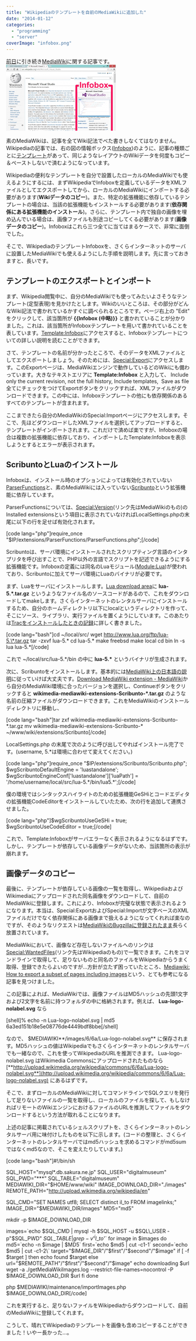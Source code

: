 ```yaml
---
title: "Wikipediaのテンプレートを自前のMediaWikiに追加した"
date: "2014-01-12"
categories: 
  - "programming"
  - "server"
coverImage: "infobox.png"
---
```


[前日](http://junkato.jp/ja/blog/2014/01/12/mediawiki/ "MediaWikiの多言語対応を調べた | junkato.jp")に引き続き[MediaWiki](http://www.mediawiki.org/wiki/MediaWiki "MediaWiki")に関する記事です。 [![(Wikipedia Infobox)](images/infobox-300x180.png)](http://junkato.jp/ja/blog/wp-content/uploads/2014/01/infobox.png)

素のMediaWikiは、記事を全てWiki記法でべた書きしなくてはなりません。Wikipediaの記事では、右の図の情報ボックス([Infobox](http://ja.wikipedia.org/wiki/Template:Infobox "Template:Infobox - Wikipedia"))のように、記事の種類ごとに[テンプレート](http://ja.wikipedia.org/wiki/Help:%E3%83%86%E3%83%B3%E3%83%97%E3%83%AC%E3%83%BC%E3%83%88 "Help:テンプレート - Wikipedia")があって、同じようなレイアウトのWikiデータを何度もコピー＆ペーストしないで済むようになっています。

Wikipediaの便利なテンプレートを自分で設置したローカルのMediaWikiでも使えるようにするには、まずWikipediaでInfoboxを定義しているデータをXMLファイルとしてエクスポートしてから、ローカルのMediaWikiにインポートする必要があります(**Wikiデータのコピー**)。また、特定の拡張機能に依存しているテンプレートの場合は、当該の拡張機能もインストールする必要があります(**依存関係にある拡張機能のインストール**)。さらに、テンプレート内で独自の画像を埋め込んでいる場合は、画像ファイルも別途コピーしてくる必要があります(**画像データのコピー**)。Infoboxはこれら三つ全てに当てはまるケースで、非常に面倒でした。

そこで、WikipediaのテンプレートInfoboxを、さくらインターネットのサーバに設置したMediaWikiでも使えるようにした手順を説明します。先に言っておきますと、長いです。

## テンプレートのエクスポートとインポート

まず、Wikipedia閲覧中に、自分のMediaWikiでも使ってみたいよさそうなテンプレート(定型表現)を見かけたとします。Wikiのいいところは、その部分がどんなWiki記法で書かれているかすぐに調べられるところです。ページ右上の "Edit" をクリックして、該当箇所が **{{Infobox (中略)}}** と書かれていることが分かりました。これは、該当箇所がInfoboxテンプレートを用いて書かれていることを表しています。[Template:Infobox](http://en.wikipedia.org/wiki/Template:Infobox)にアクセスすると、Infoboxテンプレートについての詳しい説明を読むことができます。

さて、テンプレートの名前が分かったところで、そのデータをXMLファイルとしてエクスポートしましょう。そのためには、[Special:Export](https://en.wikipedia.org/wiki/Special:Export)にアクセスします。このExportページは、MediaWikiエンジンで動作しているどのWikiにも備わっています。大きなテキストエリアに **Template:Infobox** と入力して、 Include only the current revision, not the full history,  Include templates,  Save as file 全てにチェックをつけてExportボタンをクリックすれば、XMLファイルがダウンロードできます。この中には、Infoboxテンプレートの他にも依存関係のあるすべてのテンプレートが含まれます。

ここまできたら自分のMediaWikiのSpecial:Importページにアクセスします。そこで、先ほどダウンロードしたXMLファイルを選択してアップロードすると、テンプレートがインポートされます。これだけで済めば楽ですが、Infoboxの場合は複数の拡張機能に依存しており、インポートしたTemplate:Infoboxを表示しようとするとエラーが表示されます。

## ScribuntoとLuaのインストール

Infoboxは、インストール時のオプションによっては有効化されていない[ParserFunctions](http://www.mediawiki.org/wiki/Extension:ParserFunctions "Extension:ParserFunctions - MediaWiki")と、素のMediaWikiには入っていない[Scribunto](http://www.mediawiki.org/wiki/Extension:Scribunto "Extension:Scribunto - MediaWiki")という拡張機能に依存しています。

ParserFunctionsについては、[Special:Version](http://www.mediawiki.org/wiki/Special:Version "Version - MediaWiki")(リンク先はMediaWikiのもの)のInstalled extensionsという項目に表示されていなければLocalSettings.phpの末尾に以下の行を足せば有効化されます。

\[code lang="php"\]require\_once "$IP/extensions/ParserFunctions/ParserFunctions.php";\[/code\]

Scribuntoは、サーバ環境にインストールされたスクリプティング言語のインタプリタを呼び出すことで、PHP以外の言語でスクリプトを記述できるようにする拡張機能です。Infoboxの定義には同名のLuaモジュール([Module:Lua](http://en.wikipedia.org/wiki/Module:Infobox "Module:Infobox - Wikipedia"))が使われており、Scribuntoに加えてサーバ環境にLuaのバイナリが必要です。

まず、Luaをサーバにインストールします。[Lua download area](http://www.lua.org/ftp/)に **lua-5.\*.tar.gz** というようなファイル名のソースコードがあるので、これをダウンロードしてmakeします。さくらインターネットのレンタルサーバにインストールするため、自分のホームディレクトリ以下にlocalというディレクトリを作って、そこにソース、ライブラリ、実行ファイルを置くようにしています。このあたりは[Tracをインストールしたときの記録](http://digitalmuseum.jp/text/replus/article/trac-on-sakura)に詳しく書きました。

\[code lang="bash"\]cd ~/local/src/ wget http://www.lua.org/ftp/lua-5.\*.tar.gz tar -zxvf lua-5.\* cd lua-5.\* make freebsd make local cd bin ln -s lua lua-5.\*\[/code\]

これで ~/local/src/lua-5.\*/bin の中に **lua-5.\*** というバイナリが生成されます。

次に、Scribuntoをインストールします。基本的には[MediaWiki上の日本語の説明](http://www.mediawiki.org/wiki/Extension:Scribunto/ja#.E3.82.A4.E3.83.B3.E3.82.B9.E3.83.88.E3.83.BC.E3.83.AB "Extension:Scribunto - MediaWiki")に従っていけば大丈夫です。[Download MediaWiki extension - MediaWiki](http://www.mediawiki.org/wiki/Special:ExtensionDistributor/Scribunto)から自分のMediaWiki環境に合ったバージョンを選択し、Continueボタンをクリックすると **wikimedia-mediawiki-extensions-Scribunto-\*.tar.gz** のような名前の圧縮ファイルがダウンロードできます。これをMediaWikiのインストールディレクトリに移動し、

\[code lang="bash"\]tar zxf wikimedia-mediawiki-extensions-Scribunto-\*.tar.gz mv wikimedia-mediawiki-extensions-Scribunto-\* ~/www/wiki/extensions/Scribunto\[/code\]

LocalSettings.php の末尾で次のように呼び出してやればインストール完了です。(username, 5.\*は環境に合わせて変えてください。)

\[code lang="php"\]require\_once "$IP/extensions/Scribunto/Scribunto.php"; $wgScribuntoDefaultEngine = 'luastandalone'; $wgScribuntoEngineConf\['luastandalone'\]\['luaPath'\] = '/home/username/local/src/lua-5.\*/bin/lua5.\*';\[/code\]

僕の環境ではシンタックスハイライトのための拡張機能GeSHiとコードエディタの拡張機能CodeEditorをインストールしていたため、次の行を追加して連携させました。

\[code lang="php"\]$wgScribuntoUseGeSHi = true; $wgScribuntoUseCodeEditor = true;\[/code\]

これで、Template:Infoboxがサーバエラーなく表示されるようになるはずです。しかし、テンプレートが依存している画像データがないため、当該箇所の表示が崩れます。

## 画像データのコピー

最後に、テンプレートが依存している画像の一覧を取得し、WikipediaおよびWikimediaにアップロードされた同名画像をダウンロードして、自前のMediaWikiに登録します。これにより、Infoboxが完璧な状態で表示されるようになります。本当は、Special:ExportおよびSpecial:Importが文字ベースのXMLファイルだけでなく依存関係にある画像まで扱えるようになってくれれば楽なのですが、そのようなリクエストは[MediaWikiのBugzillaに登録されたまま](https://bugzilla.wikimedia.org/show_bug.cgi?id=13827 "Bug 13827 - Add image data option to Special:Export")長らく放置されています。

MediaWikiにおいて、画像など存在しないファイルへのリンクは[Special:WantedFiles](https://en.wikipedia.org/wiki/Special:WantedFiles "Wanted files - Wikipedia")(リンク先はWikipediaのもの)で一覧できます。これをコマンドラインで取得して、足りないものと同名のファイルをWikipediaからうまく取得、登録できたらよいのですが…方針が立たず困っていたところ、[Mediawiki: How to export a subset of pages including images](http://logbuffer.wordpress.com/2012/02/17/mediawiki-how-to-export-a-subset-of-pages-including-images/ "Mediawiki: How to export a subset of pages including images - Logbuffer Blog")という、とても参考になる記事を見つけました。

この記事によれば、MediaWikiでは、画像ファイルはMD5ハッシュの先頭1文字および2文字を名前に持つフォルダの中に格納されます。例えば、 **Lua-logo-nolabel.svg** なら

\[shell\]% echo -n Lua-logo-nolabel.svg | md5 6a3ed151b18e5e08776de4449bdf8bbe\[/shell\]

なので、 $MEDIAWIKI**/images/6/6a/Lua-logo-nolabel.svg** に保存されます。MD5ハッシュの値はWikipediaでもさくらインターネットのレンタルサーバでも一緒なので、これを使ってWikipediaのURLを推測できます。 Lua-logo-nolabel.svg はWikimedia Commonsにアップロードされたものなら [**http://upload.wikimedia.org/wikipedia/commons/6/6a/Lua-logo-nolabel.svg**](http://upload.wikimedia.org/wikipedia/commons/6/6a/Lua-logo-nolabel.svg) にあるはずです。

そこで、まずローカルのMediaWikiに対してコマンドラインでSQLクエリを発行して足りないファイルの一覧を取得し、ローカルのファイルを探して、もしなければリモートのWikiエンジンにおけるファイルのURLを推測してファイルをダウンロードするという方法が取れることになります。

上述の記事に掲載されているシェルスクリプトを、さくらインターネットのレンタルサーバ用に味付けしたものを以下に示します。(コードの整理と、さくらインターネットのレンタルサーバではmd5ハッシュを求めるコマンドがmd5sumではなくmd5なので、そこを変えたりしています。)

\[code lang="bash"\]#!/bin/sh

SQL\_HOST="mysql\*.db.sakura.ne.jp" SQL\_USER="digitalmuseum" SQL\_PWD="\*\*\*" SQL\_TABLE="digitalmuseum" MEDIAWIKI\_DIR="$HOME/www/wiki" IMAGE\_DOWNLOAD\_DIR="./images" REMOTE\_PATH="http://upload.wikimedia.org/wikipedia/en"

SQL\_CMD="SET NAMES utf8; SELECT distinct il\_to FROM imagelinks;" IMAGE\_DIR="$MEDIAWIKI\_DIR/images" MD5="md5"

mkdir -p $IMAGE\_DOWNLOAD\_DIR

images=\`echo $SQL\_CMD | mysql -h $SQL\_HOST -u $SQL\_USER -p"$SQL\_PWD" $SQL\_TABLE | grep -v '^il\_to$'\` for image in $images do md5=\`echo -n $image | $MD5\` first=\`echo $md5 | cut -c1-1\` second=\`echo $md5 | cut -c1-2\` target="$IMAGE\_DIR"/"$first"/"$second"/"$image" if \[ -f $target \] then echo found $target else url="$REMOTE\_PATH"/"$first"/"$second"/"$image" echo downloading $url wget -a ./getMediaWikiImages.log --restrict-file-names=nocontrol -P $IMAGE\_DOWNLOAD\_DIR $url fi done

php $MEDIAWIKI/maintenance/importImages.php $IMAGE\_DOWNLOAD\_DIR\[/code\]

これを実行すると、足りないファイルをWikipediaからダウンロードして、自前のMediaWikiに登録してくれます。

こうして、晴れてWikipediaのテンプレートを画像も含めコピーすることができました！いやー長かった…。
